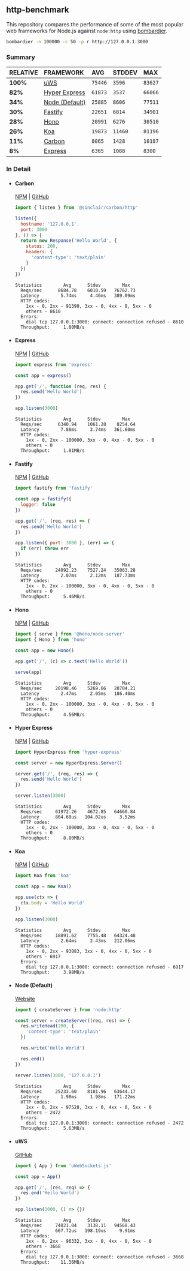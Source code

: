 ## http-benchmark

This repository compares the performance of some of the most popular web frameworks for Node.js against `node:http` using [bombardier](https://github.com/codesenberg/bombardier).

```bash
bombardier -n 100000 -c 50 -p r http://127.0.0.1:3000
```

### Summary

| RELATIVE | FRAMEWORK | AVG | STDDEV | MAX |
| :--- | :--- | :--- | :--- | :--- |
| **100%** | [uWS](#uws) | `75446` | `3596` | `83627` |
| **82%** | [Hyper Express](#hyper-express) | `61873` | `3537` | `66066` |
| **34%** | [Node (Default)](#node-default) | `25885` | `8606` | `77511` |
| **30%** | [Fastify](#fastify) | `22651` | `6814` | `34901` |
| **28%** | [Hono](#hono) | `20991` | `6276` | `30510` |
| **26%** | [Koa](#koa) | `19873` | `11460` | `81196` |
| **11%** | [Carbon](#carbon) | `8065` | `1428` | `10187` |
| **8%** | [Express](#express) | `6365` | `1088` | `8300` |


### In Detail

- #### Carbon
  [NPM](https://npmjs.com/@sinclair/carbon) | [GitHub](https://github.com/sinclairzx81/carbon)
  ```js
  import { listen } from '@sinclair/carbon/http'

  listen({
    hostname: '127.0.0.1',
    port: 3000
  }, () => {
    return new Response('Hello World', {
      status: 200,
      headers: {
        'content-type': 'text/plain'
      }
    })
  })
  ```

  ```
  Statistics        Avg      Stdev        Max
    Reqs/sec      8684.78    6010.59   76762.73
    Latency        5.74ms     4.46ms   389.09ms
    HTTP codes:
      1xx - 0, 2xx - 91390, 3xx - 0, 4xx - 0, 5xx - 0
      others - 8610
    Errors:
      dial tcp 127.0.0.1:3000: connect: connection refused - 8610
    Throughput:     1.80MB/s
  ```

- #### Express
  [NPM](https://npmjs.com/express) | [GitHub](https://github.com/expressjs/express)
  ```js
  import express from 'express'

  const app = express()

  app.get('/', function (req, res) {
    res.send('Hello World')
  })

  app.listen(3000)
  ```

  ```
  Statistics        Avg      Stdev        Max
    Reqs/sec      6340.94    1061.28    8254.64
    Latency        7.88ms     3.74ms   361.60ms
    HTTP codes:
      1xx - 0, 2xx - 100000, 3xx - 0, 4xx - 0, 5xx - 0
      others - 0
    Throughput:     1.81MB/s
  ```

- #### Fastify
  [NPM](https://npmjs.com/fastify) | [GitHub](https://github.com/fastify/fastify)
  ```js
  import fastify from 'fastify'

  const app = fastify({
    logger: false
  })

  app.get('/', (req, res) => {
    res.send('Hello World')
  })

  app.listen({ port: 3000 }, (err) => {
    if (err) throw err
  })
  ```

  ```
  Statistics        Avg      Stdev        Max
    Reqs/sec     24092.23    7527.24   35063.28
    Latency        2.07ms     2.12ms   187.73ms
    HTTP codes:
      1xx - 0, 2xx - 100000, 3xx - 0, 4xx - 0, 5xx - 0
      others - 0
    Throughput:     5.46MB/s
  ```

- #### Hono
  [NPM](https://npmjs.com/hono) | [GitHub](https://github.com/honojs/hono)
  ```js
  import { serve } from '@hono/node-server'
  import { Hono } from 'hono'

  const app = new Hono()

  app.get('/', (c) => c.text('Hello World'))

  serve(app)
  ```

  ```
  Statistics        Avg      Stdev        Max
    Reqs/sec     20198.46    5269.66   28704.21
    Latency        2.47ms     2.05ms   186.40ms
    HTTP codes:
      1xx - 0, 2xx - 100000, 3xx - 0, 4xx - 0, 5xx - 0
      others - 0
    Throughput:     4.56MB/s
  ```

- #### Hyper Express
  [NPM](https://npmjs.com/hyper-express) | [GitHub](https://github.com/kartikk221/hyper-express)
  ```js
  import HyperExpress from 'hyper-express'

  const server = new HyperExpress.Server()

  server.get('/', (req, res) => {
    res.send('Hello World')
  })

  server.listen(3000)
  ```

  ```
  Statistics        Avg      Stdev        Max
    Reqs/sec     61972.26    4672.85   64660.84
    Latency      804.68us   104.02us     3.52ms
    HTTP codes:
      1xx - 0, 2xx - 100000, 3xx - 0, 4xx - 0, 5xx - 0
      others - 0
    Throughput:     8.80MB/s
  ```

- #### Koa
  [NPM](https://npmjs.com/koa) | [GitHub](https://github.com/koajs/koa)
  ```js
  import Koa from 'koa'

  const app = new Koa()

  app.use(ctx => {
    ctx.body = 'Hello World'
  })

  app.listen(3000)
  ```

  ```
  Statistics        Avg      Stdev        Max
    Reqs/sec     18891.62    7755.48   64324.48
    Latency        2.64ms     2.43ms   212.06ms
    HTTP codes:
      1xx - 0, 2xx - 93083, 3xx - 0, 4xx - 0, 5xx - 0
      others - 6917
    Errors:
      dial tcp 127.0.0.1:3000: connect: connection refused - 6917
    Throughput:     3.98MB/s
  ```

- #### Node (Default)
  [Website](https://nodejs.org/api/http.html)
  ```js
  import { createServer } from 'node:http'

  const server = createServer((req, res) => {
    res.writeHead(200, {
      'content-type': 'text/plain'
    })

    res.write('Hello World')

    res.end()
  })

  server.listen(3000, '127.0.0.1')
  ```

  ```
  Statistics        Avg      Stdev        Max
    Reqs/sec     25233.60    8181.96   63644.17
    Latency        1.98ms     1.98ms   171.22ms
    HTTP codes:
      1xx - 0, 2xx - 97528, 3xx - 0, 4xx - 0, 5xx - 0
      others - 2472
    Errors:
      dial tcp 127.0.0.1:3000: connect: connection refused - 2472
    Throughput:     5.63MB/s
  ```

- #### uWS
  [GitHub](https://github.com/uNetworking/uWebSockets.js)
  ```js
  import { App } from 'uWebSockets.js'

  const app = App()

  app.get('/', (res, req) => {
    res.end('Hello World')
  })

  app.listen(3000, () => {})
  ```

  ```
  Statistics        Avg      Stdev        Max
    Reqs/sec     74821.04    3138.11   94568.43
    Latency      667.72us   198.19us     9.91ms
    HTTP codes:
      1xx - 0, 2xx - 96332, 3xx - 0, 4xx - 0, 5xx - 0
      others - 3668
    Errors:
      dial tcp 127.0.0.1:3000: connect: connection refused - 3668
    Throughput:    11.36MB/s
  ```


